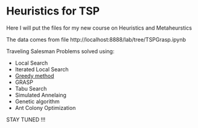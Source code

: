 # Heuristics for TSP
Here I will put the files for my new course on Heuristics and Metaheurstics

The data comes from file http://localhost:8888/lab/tree/TSPGrasp.ipynb

Traveling Salesman Problems solved using:

- Local Search
- Iterated Local Search
- [Greedy method](TSPGreedy,ipynb)
- GRASP
- Tabu Search
- Simulated Annelaing
- Genetic algorithm
- Ant Colony Optimization

STAY TUNED !!!
